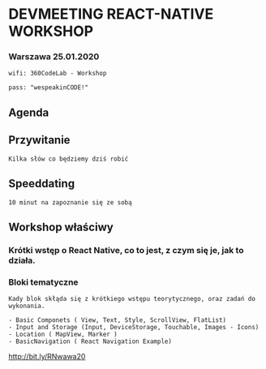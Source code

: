 # DEVMEETING REACT-NATIVE WORKSHOP
### Warszawa 25.01.2020
```
wifi: 360CodeLab - Workshop

pass: "wespeakinCODE!"
```

## Agenda

## Przywitanie
    Kilka słów co będziemy dziś robić

## Speeddating
    10 minut na zapoznanie się ze sobą

## Workshop właściwy

### Krótki wstęp o React Native, co to jest, z czym się je, jak to działa. 

### Bloki tematyczne
    Kady blok skłąda się z krótkiego wstępu teorytycznego, oraz zadań do wykonania. 

    - Basic Componets ( View, Text, Style, ScrollView, FlatList)
    - Input and Storage (Input, DeviceStorage, Touchable, Images - Icons)
    - Location ( MapView, Marker )
    - BasicNavigation ( React Navigation Example)



http://bit.ly/RNwawa20
